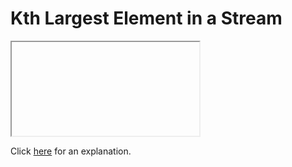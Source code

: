 # Kth Largest Element in a Stream 

<iframe></iframe>

Click [here](Explanation.md) for an explanation.

